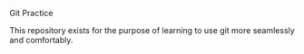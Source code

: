 Git Practice

This repository exists for the purpose of learning to use git more seamlessly and comfortably.

